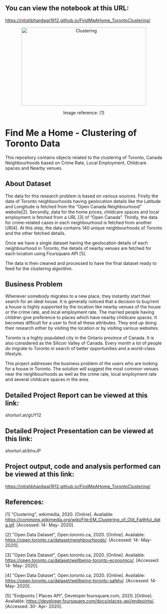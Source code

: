 ## You can view the notebook at this URL:
https://nitishbhardwaj1912.github.io/FindMeAHome_TorontoClustering/

<p align="center">
  <img width="400" height="250" src="https://upload.wikimedia.org/wikipedia/commons/6/69/EM_Clustering_of_Old_Faithful_data.gif" alt="Clustering">
  </p>
  
<p align="center">
Image reference: [1] 
</p>


# Find Me a Home - Clustering of Toronto Data
This repository contains objects related to the clustering of Toronto, Canada Neighbourhoods based on Crime Rate, Local Employment, Childcare spaces and Nearby venues.

## About Dataset

The data for this research problem is based on various sources. Firstly the data of Toronto neighbourhoods having geolocation details like the Latitude and Longitude is fetched from the “Open Canada Neighbourhood” website[2]. Secondly, data for the home prices, childcare spaces and local employment is fetched from a URL [3] of “Open Canada”. Thirdly, the data for crime-related cases in each neighbourhood is fetched from another UR[4]. At this step, the data contains 140 unique neighbourhoods of Toronto and the other fetched details.

Once we have a single dataset having the geolocation details of each neighbourhood in Toronto, the details of nearby venues are fetched for each location using Foursquare API [5].

The data is then cleaned and processed to have the final dataset ready to feed for the clustering algorithm.

## Business Problem

Whenever somebody migrates to a new place, they instantly start their search for an ideal house. It is generally noticed that a decision to buy/rent a house is highly supported by the location like nearby venues of the house or the crime rate, and local employment rate. The married people having children give preference to places which have nearby childcare spaces. It becomes difficult for a user to find all these attributes. They end up doing their research either by visiting the location or by visiting various websites.

Toronto is a highly populated city in the Ontario province of Canada. It is also considered as the Silicon Valley of Canada. Every month a lot of people do migrate to Toronto in search of better opportunities and a world-class lifestyle.

This project addresses the business problem of the users who are looking for a house in Toronto. The solution will suggest the most common venues near the neighbourhoods as well as the crime rate, local employment rate and several childcare spaces in the area.

## Detailed Project Report can be viewed at this link:
shorturl.at/gUY12

## Detailed Project Presentation can be viewed at this link:
shorturl.at/bhxJP

## Project output, code and analysis performed can be viewed at this link:
https://nitishbhardwaj1912.github.io/FindMeAHome_TorontoClustering/

## References:
[1] "Clustering", wikimedia, 2020. [Online]. Available: https://commons.wikimedia.org/wiki/File:EM_Clustering_of_Old_Faithful_data.gif. [Accessed: 14- May- 2020].

[2] "Open Data Dataset", Open.toronto.ca, 2020. [Online]. Available: https://open.toronto.ca/dataset/neighbourhoods/. [Accessed: 14- May- 2020]. 

[3] "Open Data Dataset", Open.toronto.ca, 2020. [Online]. Available: https://open.toronto.ca/dataset/wellbeing-toronto-economics/. [Accessed: 14- May- 2020]. 

[4] "Open Data Dataset", Open.toronto.ca, 2020. [Online]. Available: https://open.toronto.ca/dataset/wellbeing-toronto-safety/. [Accessed: 14- May- 2020]. 

[5] "Endpoints | Places API", Developer.foursquare.com, 2020. [Online]. Available: https://developer.foursquare.com/docs/places-api/endpoints/. [Accessed: 30- Apr- 2020].


